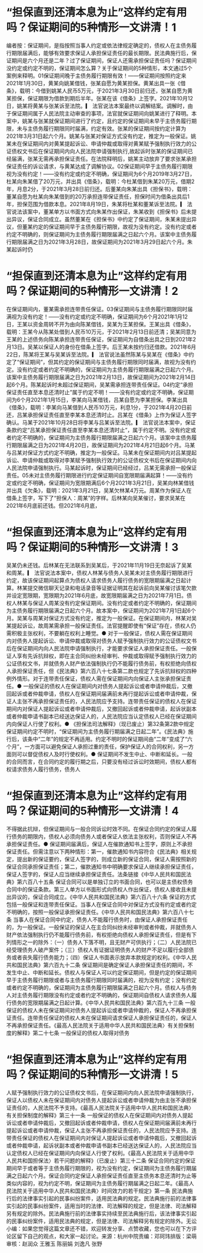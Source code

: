 # “担保直到还清本息为止”这样约定有用吗？保证期间的5种情形一文讲清！1

编者按：保证期间，是指按照当事人约定或依法律规定确定的，债权人在主债务履行期限届满后，能够有效要求保证人承担保证责任的最长期限。民法典施行后，保证期间是六个月还是二年？过了保证期间，保证人还需承担保证责任吗？保证期间没约定或约定不明的，保证期间怎么算？关于保证期间的5种情形，本文通过5个案例来释明。01保证期间晚于主债务履行期限有效！——保证期间按照约定来2021年1月30日，黄某向姚某借钱，张某自愿为黄某担保。黄某出具一张《借条》，载明：今借到姚某人民币5万元，于2021年3月30日前归还，张某自愿为黄某担保，保证期限为借款到期后半年。张某在该《借条》上签字。2021年10月12日，姚某将黄某与张某诉至法院。▎ 法官说法本案最终以调解结案。调解时，由于保证期间属于人民法院主动审查的事项，法官就保证期间向姚某进行了释明。本案中，姚某与张某就保证期间进行了约定，且约定的保证期间未早于主债务履行期限，未与主债务履行期限同时届满，约定有效。张某的保证期间按约定计算为2021年3月31日起六个月。姚某与张某对保证方式没有约定，推定为一般保证。姚某未在保证期间内对黄某提起诉讼、申请仲裁或取得对黄某赋予强制执行效力的公证债权文书后在保证期间内向人民法院申请强制执行,故起诉时张某的保证期间已经届满，张某无需再承担保证责任。在法院释明后，姚某主动放弃了要求张某承担保证责任的诉讼请求，与黄某达成了调解协议。02保证期间早于主债务履行期限视为没有约定！——没有约定或约定不明确，保证期间为6个月2019年3月27日，杜某向朱某借了20万元，并出具《借条》，载明：今杜某借到朱某20万元，借期2年，月息2分，于2021年3月28日前归还。后董某向朱某出具《担保书》，载明：董某自愿为杜某向朱某借到的20万承担连带保证责任，担保时间为借条出具后1年，担保范围为借款本息。2021年8月19日，朱某将杜某和董某诉至法院。▎ 法官说法该案中，董某单方以书面方式向朱某作出保证，朱某收到《担保书》后未提出异议，保证合同成立。虽然董某在《担保书》中约定了保证期间，朱某未提出异议，但董某约定的保证期间早于主债务履行期限，故视为没有约定。没有约定或者约定不明确的，则保证期间为主债务履行期限届满之日起六个月。该案中主债务履行期限届满之日为2021年3月28日，故保证期间为2021年3月29日起六个月。朱某起诉时仍

# “担保直到还清本息为止”这样约定有用吗？保证期间的5种情形一文讲清！2

在保证期间内，董某需承担连带责任保证。03保证期间与主债务履行期限同时届满视为没有约定！——没有约定或约定不明确，保证期间为6个月2021年1月12日，王某以资金周转不开为由向陈某借钱，吴某为王某担保。王某出具《借条》，载明：王某今从陈某处借到人民币10万元，于2021年2月13日前还清；吴某同意为王某的上述债务向陈某承担连带责任保证，保证期间为自借条出具之日到2021年2月13日。吴某以保证人的身份在借条上签字。后王某未按约归还借款。2021年6月22日，陈某将王某与吴某诉至法院。▎ 法官说法虽然陈某与吴某在《借条》中约定了“保证期间”，但其约定的保证期间与主债务履行期限同时届满，故视为没有约定。没有约定或者约定不明确的，保证期间为主债务履行期限届满之日起六个月。该案中主债务履行期限届满之日为2021年2月13日，故保证期间为2021年2月14日起6个月。陈某起诉时未超过保证期间，吴某需承担连带责任保证。04约定“承担保证责任直至本息还清时止”属于约定不明！——没有约定或约定不明确，保证期间为6个月2021年1月15日，李某向马某借钱，吕某自愿为李某担保。李某出具《借条》，载明：李某向马某借到人民币10万元，利息1分，于2021年4月20日前还，吕某承担保证责任直至李某本息还清时止。吕某在《借条》上作为保证人签字确认。马某于2021年10月28日将李某与吕某诉至法院。▎ 法官说法本案中，保证条款约定“吕某承担保证责任直至李某本息还清时止”，属于约定不明。没有约定或者约定不明确的，保证期间为主债务履行期限届满之日起六个月。该案中主债务履行期限届满之日为2021年4月20日，故保证期间为2021年4月21日起6个月。马某与吕某对保证方式约定不明确，推定为一般保证。马某未在保证期间内对吕某提起诉讼、申请仲裁或取得对李某赋予强制执行效力的公证债权文书后在保证期间内向人民法院申请强制执行。马某起诉时，保证期间已经经过，吕某无需承担一般保证责任。05未对主债务履行期限进行约定保证期间自宽限期届满起算！——没有约定或约定不明确，保证期间为宽限期满后6个月2021年3月21日，吴某向林某借钱并出具《欠条》，载明：2021年3月21日，吴某欠林某4万元。周某作为保证人在借条上签字，写下了“担保人：周某”的字样。后林某向吴某催讨，要求吴某在2021年6月底前还钱。但2021年6月底，

# “担保直到还清本息为止”这样约定有用吗？保证期间的5种情形一文讲清！3

吴某仍未还钱。后林某在无法联系到吴某后，于2021年11月19日无奈起诉了吴某和周某。▎ 法官说法本案中，债权人林某与债务人吴某未对主债务履行期限进行约定，故该保证期间起算点为债权人请求债务人履行债务的宽限期届满之日起计算。林某提交微信聊天记录和电话录音等证据证明其在起诉前向吴某催讨该笔欠款并设定宽限期，宽限期为2021年6月底，故宽限期届满之日为2021年7月1日。债权人林某与保证人周某没有约定保证期间。没有约定或者约定不明确的，保证期间为主债务履行期限届满之日起六个月。故本案中，保证期间为2021年7月1日起6个月。吴某与周某对保证方式没有约定，推定为一般保证。在保证期间内，林某对吴某提起诉讼，故周某需承担一般保证责任。法官提醒即使有“保证”存在，债权人仍需积极主张权利，不要躺在权利上睡觉。● 对于一般保证，债权人需在保证期间内对债务人提起诉讼、申请仲裁或取得对债务人赋予强制执行效力的公证债权文书后在保证期间内向人民法院申请强制执行，才能要求保证人承担保证责任。一般保证人享有先诉抗辩权，即在主合同纠纷未经审判、仲裁或取得赋予强制执行效力的公证债权文书，并就债务人财产依法强制执行仍不能履行债务前，有权拒绝向债权人承担保证责任，但《民法典》第六百八十七条第二款也规定了先诉抗辩权的四种例外情形。对于连带责任保证，债权人需在保证期间内向保证人主张承担保证责任。● 一般保证的债权人在保证期间内对债务人提起诉讼或者申请仲裁后，又撤回起诉或者仲裁申请，债权人在保证期间届满前未再行提起诉讼或者申请仲裁，保证人主张不再承担保证责任的，人民法院应予支持。连带责任保证的债权人在保证期间内对保证人提起诉讼或者申请仲裁后，又撤回起诉或者仲裁申请，起诉状副本或者仲裁申请书副本已经送达保证人的，人民法院应当认定债权人已经在保证期间内向保证人行使了权利。● 《担保法司法解释》（现已废止）第32条第2款中规定保证期间约定不明时，“保证期间为主债务履行期届满之日起二年”。《民法典》施行后，该条中“二年”的规定不再适用。约定不明时的保证期间由“二年”变成了“六个月”，一方面可以避免保证人承担过重的责任，保护保证人的合同权利，另一方面则可以督促债权人及时行使权利。● 保证期间不发生中止、中断和延长。一般的合同而言，在合同约定的履行期之后，只要没有经过诉讼时效期间，债权人都有权请求债务人履行债务，债务人

# “担保直到还清本息为止”这样约定有用吗？保证期间的5种情形一文讲清！4

不得据此抗辩，但保证期间与一般合同诉讼时效不同。在保证合同约定的保证人履行债务的期限内，债权人必须向债务人或者保证人依法主张权利，否则保证人不再承担保证责任。● 保证期间届满后，保证人在催款通知书上签字，原则上不承担保证责任。但需注意以下两种情形：第一，催款通知书内容符合《民法典》相关规定，提出新的保证要约，保证人签字的，则成立新的保证合同，保证人需按照新的保证合同承担保证责任；第二，催款通知书中明确要求保证人继续承担保证责任，保证人签字的，保证人应当继续承担保证责任。法条链接《中华人民共和国民法典》第六百八十五条 保证合同可以是单独订立的书面合同，也可以是主债权债务合同中的保证条款。第三人单方以书面形式向债权人作出保证，债权人接收且未提出异议的，保证合同成立。《中华人民共和国民法典》第六百八十六条 保证的方式包括一般保证和连带责任保证。当事人在保证合同中对保证方式没有约定或者约定不明确的，按照一般保证承担保证责任。《中华人民共和国民法典》第六百八十七条 当事人在保证合同中约定，债务人不能履行债务时，由保证人承担保证责任的，为一般保证。一般保证的保证人在主合同纠纷未经审判或者仲裁，并就债务人财产依法强制执行仍不能履行债务前，有权拒绝向债权人承担保证责任，但是有下列情形之一的除外：（一）债务人下落不明，且无财产可供执行；（二）人民法院已经受理债务人破产案件；（三）债权人有证据证明债务人的财产不足以履行全部债务或者丧失履行债务能力；（四）保证人书面表示放弃本款规定的权利。《中华人民共和国民法典》第六百九十二条 保证期间是确定保证人承担保证责任的期间，不发生中止、中断和延长。债权人与保证人可以约定保证期间，但是约定的保证期间早于主债务履行期限或者与主债务履行期限同时届满的，视为没有约定；没有约定或者约定不明确的，保证期间为主债务履行期限届满之日起六个月。债权人与债务人对主债务履行期限没有约定或者约定不明确的，保证期间自债权人请求债务人履行债务的宽限期届满之日起计算。《中华人民共和国民法典》第六百九十三条 一般保证的债权人未在保证期间对债务人提起诉讼或者申请仲裁的，保证人不再承担保证责任。连带责任保证的债权人未在保证期间请求保证人承担保证责任的，保证人不再承担保证责任。《最高人民法院关于适用中华人民共和国民法典〉有关担保制度的解释》第二十七条  一般保证的债权人取得对债务

# “担保直到还清本息为止”这样约定有用吗？保证期间的5种情形一文讲清！5

人赋予强制执行效力的公证债权文书后，在保证期间内向人民法院申请强制执行，保证人以债权人未在保证期间内对债务人提起诉讼或者申请仲裁为由主张不承担保证责任的，人民法院不予支持。《最高人民法院关于适用中华人民共和国民法典〉有关担保制度的解释》第三十一条  一般保证的债权人在保证期间内对债务人提起诉讼或者申请仲裁后，又撤回起诉或者仲裁申请，债权人在保证期间届满前未再行提起诉讼或者申请仲裁，保证人主张不再承担保证责任的，人民法院应予支持。连带责任保证的债权人在保证期间内对保证人提起诉讼或者申请仲裁后，又撤回起诉或者仲裁申请，起诉状副本或者仲裁申请书副本已经送达保证人的，人民法院应当认定债权人已经在保证期间内向保证人行使了权利。《最高人民法院关于适用中华人民共和国担保法〉若干问题的解释》（已废止）第三十二条 保证合同约定的保证期间早于或者等于主债务履行期限的，视为没有约定，保证期间为主债务履行期届满之日起六个月。保证合同约定保证人承担保证责任直至主债务本息还清时为止等类似内容的，视为约定不明，保证期间为主债务履行期届满之日起二年。《最高人民法院关于适用中华人民共和国民法典〉时间效力的若干规定》第一条 民法典施行后的法律事实引起的民事纠纷案件，适用民法典的规定。民法典施行前的法律事实引起的民事纠纷案件，适用当时的法律、司法解释的规定，但是法律、司法解释另有规定的除外。民法典施行前的法律事实持续至民法典施行后，该法律事实引起的民事纠纷案件，适用民法典的规定，但是法律、司法解释另有规定的除外。无讼小编：如果您觉得这篇文章还不错，欢迎转发分享、点赞收藏，您也可以在下方评论区留下自己的观点，和大家一起讨论。来源：杭州中院责编：邓珂玮排版：梁萌审核：赵润众 王雅玉 陈丽娟 刘逸凡 张野


